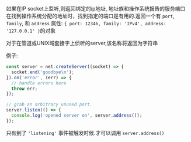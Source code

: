 <!-- YAML
added: v0.1.90
-->

如果在IP socket上监听,则返回绑定的ip地址, 地址族和操作系统报告的服务端口
在找到操作系统分配的地址时，找到指定的端口是有用的.返回一个有 `port`, `family`, 和 `address` 属性:
`{ port: 12346, family: 'IPv4', address: '127.0.0.1' }`的对象

对于在管道或UNIX域套接字上侦听的server,该名称将返回为字符串

例子:

```js
const server = net.createServer((socket) => {
  socket.end('goodbye\n');
}).on('error', (err) => {
  // handle errors here
  throw err;
});

// grab an arbitrary unused port.
server.listen(() => {
  console.log('opened server on', server.address());
});
```

只有到了 `'listening'` 事件被触发时候.才可以调用 `server.address()` 

